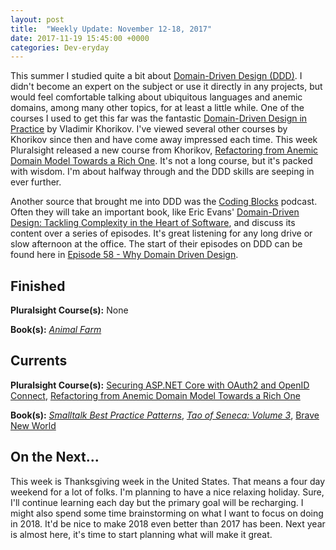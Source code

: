 ```yaml
---
layout: post
title:  "Weekly Update: November 12-18, 2017"
date: 2017-11-19 15:45:00 +0000
categories: Dev-eryday
---
```

This summer I studied quite a bit about [Domain-Driven Design (DDD)][ddd]. I didn't become an expert on the subject or use it directly in any projects, but would feel comfortable talking about ubiquitous languages and anemic domains, among many other topics, for at least a little while. One of the courses I used to get this far was the fantastic [Domain-Driven Design in Practice][dd2] by Vladimir Khorikov. I've viewed several other courses by Khorikov since then and have come away impressed each time. This week Pluralsight released a new course from Khorikov, [Refactoring from Anemic Domain Model Towards a Rich One][rich]. It's not a long course, but it's packed with wisdom. I'm about halfway through and the DDD skills are seeping in ever further.

Another source that brought me into DDD was the [Coding Blocks][cb] podcast. Often they will take an important book, like Eric Evans' [Domain-Driven Design: Tackling Complexity in the Heart of Software][dd3], and discuss its content over a series of episodes. It's great listening for any long drive or slow afternoon at the office. The start of their episodes on DDD can be found here in [Episode 58 - Why Domain Driven Design][pod].

Finished
--------
**Pluralsight Course(s):** None

**Book(s):** *[Animal Farm][af]*

Currents
--------
**Pluralsight Course(s):**  [Securing ASP.NET Core with OAuth2 and OpenID Connect][secure], [Refactoring from Anemic Domain Model Towards a Rich One][rich]

**Book(s):** *[Smalltalk Best Practice Patterns][sbp]*, *[Tao of Seneca: Volume 3][tao]*, [Brave New World][bnw]

On the Next...
--------
This week is Thanksgiving week in the United States. That means a four day weekend for a lot of folks. I'm planning to have a nice relaxing holiday. Sure, I'll continue learning each day but the primary goal will be recharging. I might also spend some time brainstorming on what I want to focus on doing in 2018. It'd be nice to make 2018 even better than 2017 has been. Next year is almost here, it's time to start planning what will make it great.

[core]: https://app.pluralsight.com/library/courses/aspdotnetcore-implementing-securing-api/table-of-contents
[sbp]: https://www.amazon.com/Smalltalk-Best-Practice-Patterns-Kent/dp/013476904X
[tao]: https://tim.blog/2017/07/06/tao-of-seneca/
[secure]: https://app.pluralsight.com/library/courses/asp-dotnet-core-oauth2-openid-connect-securing/table-of-contents
[core2]: https://app.pluralsight.com/library/courses/asp-dot-net-core-oauth/table-of-contents
[clean]: https://www.amazon.com/Clean-Architecture-Craftsmans-Software-Structure/dp/0134494164/
[code]: https://www.amazon.com/Clean-Code-Handbook-Software-Craftsmanship/dp/0132350882/
[gat]: https://www.gatsbyjs.org/
[pwg]: https://github.com/jpniederer/PlayingWithGatsby
[tu]: https://www.gatsbyjs.org/tutorial/
[jek]: https://jekyllrb.com/
[gql]: http://graphql.org/
[af]: https://www.amazon.com/Animal-Farm-Fairy-Modern-Classic-ebook/dp/B003K16PUU/
[rich]: https://app.pluralsight.com/library/courses/refactoring-anemic-domain-model/table-of-contents
[ddd]: https://en.wikipedia.org/wiki/Domain-driven_design
[pod]: https://www.codingblocks.net/podcast/why-domain-driven-design/
[dd2]: https://app.pluralsight.com/library/courses/domain-driven-design-in-practice/table-of-contents
[cb]: https://www.codingblocks.net/
[dd3]: https://www.amazon.com/Domain-Driven-Design-Tackling-Complexity-Software/dp/0321125215/
[bnw]: https://www.amazon.com/Brave-New-World-Aldous-Huxley/dp/0060850523/
